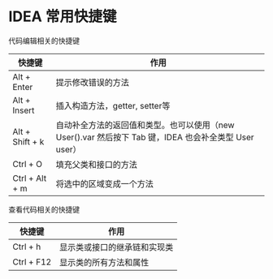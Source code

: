 # IDEA 常用快捷键

代码编辑相关的快捷键

| 快捷键          | 作用                                                         |
| --------------- | ------------------------------------------------------------ |
| Alt + Enter     | 提示修改错误的方法                                           |
| Alt + Insert    | 插入构造方法，getter, setter等                               |
| Alt + Shift + k | 自动补全方法的返回值和类型。也可以使用（new User().var 然后按下 Tab 键，IDEA 也会补全类型 User user） |
| Ctrl + O        | 填充父类和接口的方法                                         |
| Ctrl + Alt + m  | 将选中的区域变成一个方法                                     |

查看代码相关的快捷键

| 快捷键     | 作用                         |
| ---------- | ---------------------------- |
| Ctrl + h   | 显示类或接口的继承链和实现类 |
| Ctrl + F12 | 显示类的所有方法和属性       |